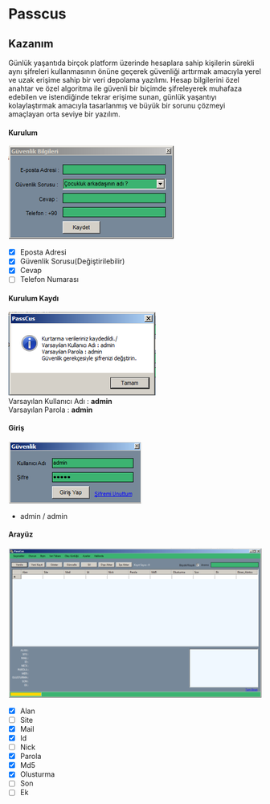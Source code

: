 # Passcus

## Kazanım
Günlük yaşantıda birçok platform üzerinde hesaplara sahip kişilerin sürekli aynı şifreleri kullanmasının önüne geçerek güvenliği arttırmak amacıyla yerel ve uzak erişime sahip bir veri depolama yazılımı.
Hesap bilgilerini özel anahtar ve özel algoritma ile güvenli bir biçimde şifreleyerek muhafaza edebilen ve istendiğinde tekrar erişime sunan, günlük yaşantıyı kolaylaştırmak amacıyla tasarlanmış ve büyük bir sorunu çözmeyi amaçlayan orta seviye bir yazılım.


#### Kurulum </br>
![Kurulum](https://github.com/serdaraltin/Passcus/blob/master/Passcus/bin/Debug/screenshot/1.png)</br>
- [x] Eposta Adresi
- [x] Güvenlik Sorusu(Değiştirilebilir)
- [x] Cevap
- [ ] Telefon Numarası

#### Kurulum Kaydı </br>
![Kurulum Kaydı](https://github.com/serdaraltin/Passcus/blob/master/Passcus/bin/Debug/screenshot/2.png)</br>
Varsayılan Kullanıcı Adı : **admin** </br>
Varsayılan Parola : **admin**

#### Giriş
![Giriş](https://github.com/serdaraltin/Passcus/blob/master/Passcus/bin/Debug/screenshot/3.png)</br>
- admin / admin

#### Arayüz
![Arayüz](https://github.com/serdaraltin/Passcus/blob/master/Passcus/bin/Debug/screenshot/4.png)
- [x] Alan
- [ ] Site
- [x] Mail
- [x] Id
- [ ] Nick
- [x] Parola
- [x] Md5
- [x] Olusturma
- [ ] Son
- [ ] Ek
